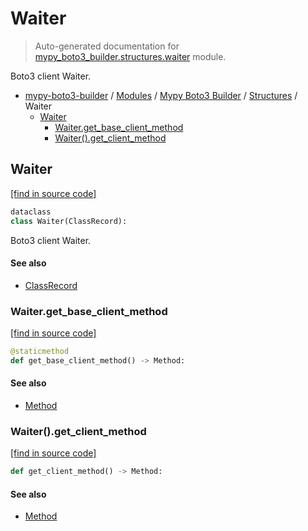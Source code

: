 # Waiter

> Auto-generated documentation for [mypy_boto3_builder.structures.waiter](https://github.com/vemel/mypy_boto3_builder/blob/master/mypy_boto3_builder/structures/waiter.py) module.

Boto3 client Waiter.

- [mypy-boto3-builder](../../README.md#mypy_boto3_builder) / [Modules](../../MODULES.md#mypy-boto3-builder-modules) / [Mypy Boto3 Builder](../index.md#mypy-boto3-builder) / [Structures](index.md#structures) / Waiter
    - [Waiter](#waiter)
        - [Waiter.get_base_client_method](#waiterget_base_client_method)
        - [Waiter().get_client_method](#waiterget_client_method)

## Waiter

[[find in source code]](https://github.com/vemel/mypy_boto3_builder/blob/master/mypy_boto3_builder/structures/waiter.py#L23)

```python
dataclass
class Waiter(ClassRecord):
```

Boto3 client Waiter.

#### See also

- [ClassRecord](class_record.md#classrecord)

### Waiter.get_base_client_method

[[find in source code]](https://github.com/vemel/mypy_boto3_builder/blob/master/mypy_boto3_builder/structures/waiter.py#L49)

```python
@staticmethod
def get_base_client_method() -> Method:
```

#### See also

- [Method](method.md#method)

### Waiter().get_client_method

[[find in source code]](https://github.com/vemel/mypy_boto3_builder/blob/master/mypy_boto3_builder/structures/waiter.py#L34)

```python
def get_client_method() -> Method:
```

#### See also

- [Method](method.md#method)
